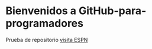 # Bienvenidos a GitHub-para-programadores
Prueba de repositorio
[visita ESPN]([espn.com](https://www.espn.com.co/))
